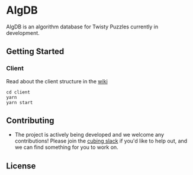 # AlgDB

AlgDB is an algorithm database for Twisty Puzzles currently in development.

## Getting Started

### Client

Read about the client structure in the [wiki](https://github.com/cubing/algdb/wiki/Client-side-route-structure)

```shell
cd client
yarn
yarn start
```

## Contributing

- The project is actively being developed and we welcome any contributions! Please join the [cubing slack](https://join.slack.com/t/cubing-org/shared_invite/zt-8ok0y7cl-CffvDqFxnp9LheabPzmfgw) if you'd like to help out, and we can find something for you to work on.

## License
